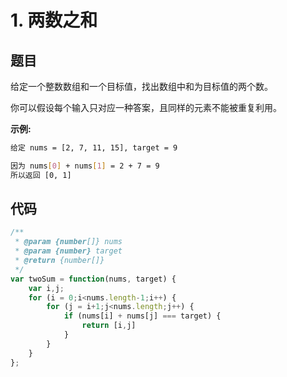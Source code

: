# 1. 两数之和

## 题目

给定一个整数数组和一个目标值，找出数组中和为目标值的两个数。

你可以假设每个输入只对应一种答案，且同样的元素不能被重复利用。

**示例:**

```bash
给定 nums = [2, 7, 11, 15], target = 9

因为 nums[0] + nums[1] = 2 + 7 = 9
所以返回 [0, 1]
```

## 代码

```js
/**
 * @param {number[]} nums
 * @param {number} target
 * @return {number[]}
 */
var twoSum = function(nums, target) {
    var i,j;
    for (i = 0;i<nums.length-1;i++) {
        for (j = i+1;j<nums.length;j++) {
            if (nums[i] + nums[j] === target) {
                return [i,j]
            }
        }
    }
};
```